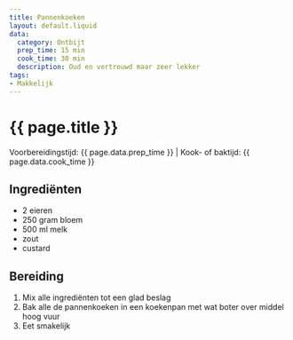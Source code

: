 ```yaml
---
title: Pannenkoeken
layout: default.liquid
data:
  category: Ontbijt
  prep_time: 15 min
  cook_time: 30 min
  description: Oud en vertrouwd maar zeer lekker
tags:
- Makkelijk
---
```

# {{ page.title }}

Voorbereidingstijd: {{ page.data.prep_time }} | Kook- of baktijd: {{ page.data.cook_time }}

## Ingrediënten
- 2 eieren
- 250 gram bloem
- 500 ml melk
- zout
- custard

## Bereiding
1. Mix alle ingrediënten tot een glad beslag
2. Bak alle de pannenkoeken in een koekenpan met wat boter over middel hoog vuur
3. Eet smakelijk

